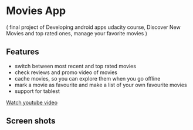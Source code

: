 
# Movies App 

( final project of Developing android apps udacity course, Discover New Movies and top rated ones, manage your favorite movies ) 

## Features

- switch between most recent and top rated movies
- check reviews and promo video of movies 
- cache movies, so you can explore them when you go offline
- mark a movie as favourite and make a list of your own favourite movies
- support for tablest

[Watch youtube video](https://www.youtube.com/watch?v=M6UBR2c4P1s)

## Screen shots
